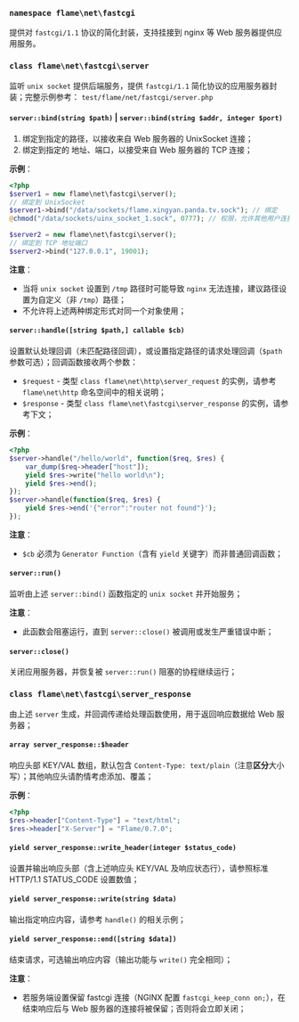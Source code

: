 ### `namespace flame\net\fastcgi`
提供对 `fastcgi/1.1` 协议的简化封装，支持挂接到 nginx 等 Web 服务器提供应用服务。

### `class flame\net\fastcgi\server`
监听 `unix socket` 提供后端服务，提供 `fastcgi/1.1` 简化协议的应用服务器封装；完整示例参考： `test/flame/net/fastcgi/server.php`

#### `server::bind(string $path)` | `server::bind(string $addr, integer $port)`
1. 绑定到指定的路径，以接收来自 Web 服务器的 UnixSocket 连接；
2. 绑定到指定的 地址、端口，以接受来自 Web 服务器的 TCP 连接；

**示例**：
``` PHP
<?php
$server1 = new flame\net\fastcgi\server();
// 绑定到 UnixSocket
$server1->bind("/data/sockets/flame.xingyan.panda.tv.sock"); // 绑定
@chmod("/data/sockets/uinx_socket_1.sock", 0777); // 权限，允许其他用户连接

$server2 = new flame\net\fastcgi\server();
// 绑定到 TCP 地址端口
$server2->bind("127.0.0.1", 19001);
```

**注意**：
* 当将 `unix socket` 设置到 `/tmp` 路径时可能导致 `nginx` 无法连接，建议路径设置为自定义（非 `/tmp`）路径；
* 不允许将上述两种绑定形式对同一个对象使用；

#### `server::handle([string $path,] callable $cb)`
设置默认处理回调（未匹配路径回调），或设置指定路径的请求处理回调（`$path` 参数可选）；回调函数接收两个参数：
* `$request` - 类型 `class flame\net\http\server_request` 的实例，请参考 `flame\net\http` 命名空间中的相关说明；
* `$response` - 类型 `class flame\net\fastcgi\server_response` 的实例，请参考下文；

**示例**：
``` PHP
<?php
$server->handle("/hello/world", function($req, $res) {
	var_dump($req->header["host"]);
	yield $res->write("hello world\n");
	yield $res->end();
});
$server->handle(function($req, $res) {
	yield $res->end('{"error":"router not found"}');
});
```
**注意**：
* `$cb` 必须为 `Generator Function`（含有 `yield` 关键字）而非普通回调函数；

#### `server::run()`
监听由上述 `server::bind()` 函数指定的 `unix socket` 并开始服务；

**注意**：
* 此函数会阻塞运行，直到 `server::close()` 被调用或发生严重错误中断；

#### `server::close()`
关闭应用服务器，并恢复被 `server::run()` 阻塞的协程继续运行；

### `class flame\net\fastcgi\server_response`
由上述 `server` 生成，并回调传递给处理函数使用，用于返回响应数据给 Web 服务器；

#### `array server_response::$header`
响应头部 KEY/VAL 数组，默认包含 `Content-Type: text/plain`（注意**区分**大小写）；其他响应头请酌情考虑添加、覆盖；

**示例**：
``` PHP
<?php
$res->header["Content-Type"] = "text/html";
$res->header["X-Server"] = "Flame/0.7.0";
```

#### `yield server_response::write_header(integer $status_code)`
设置并输出响应头部（含上述响应头 KEY/VAL 及响应状态行），请参照标准 HTTP/1.1 STATUS_CODE 设置数值；

#### `yield server_response::write(string $data)`
输出指定响应内容，请参考 `handle()` 的相关示例；

#### `yield server_response::end([string $data])`
结束请求，可选输出响应内容（输出功能与 `write()` 完全相同）；

**注意**：
* 若服务端设置保留 fastcgi 连接（NGINX 配置 `fastcgi_keep_conn on;`），在结束响应后与 Web 服务器的连接将被保留；否则将会立即关闭；
